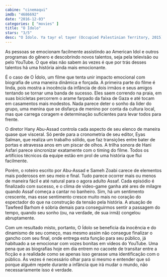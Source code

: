 ```yaml
---
cabine: "cinemaqui"
imdb: "4686692"
date: "2016-12-03"
categories: [ "movies" ]
title: "O Ídolo"
stars: "3/5"
desc: "O Ídolo. Ya tayr el tayer (Occupied Palestinian Territory, 2015). Dirigido por Hany Abu-Assad. Escrito por Hany Abu-Assad, Sameh Zoabi. Com Tawfeek Barhom (Mohammed Assaf), Kais Attalah (Mohammed Assaf), Hiba Attalah (Nour), Ahmad Qasem (Young Ahmad), Abdel Kareem Barakeh (Young Omar), Teya Hussein (Young Amal), Dima Awawdeh (Amal), Ahmed Al Rokh (Omar), Saber Shreim (Ahmad)."
---
```

As pessoas se emocionam facilmente assistindo ao American Idol e outros programas do gênero e descobrindo novos talentos, seja pela televisão ou pelo YouTube. O que elas não sabem às vezes é que por trás desses talentos há uma história ainda mais emocionante.

É o caso de O Ídolo, um filme que tenta unir impacto emocional com biografia de uma maneira dinâmica e forçada. A primeira parte do filme é linda, pois mostra a inocência da infância de dois irmãos e seus amigos tentando se tornar uma banda de sucesso. Eles saem correndo na praia, em suas bicicletas percorrem o arame farpado da faixa de Gaza e até tocam em casamentos mais modestos. Nada parece deter o sonho da líder do grupo, uma menina que se disfarça de menino por conta da cultura local, mas que carrega coragem e determinação suficientes para levar todos para frente.

O diretor Hany Abu-Assad controla cada aspecto de seu elenco de maneira quase que visceral. Só perde para a cronometria de seu editor, Eyas Salman, que realiza um trabalho sólido, que faz transições entre bater de portas e atravessa anos em um piscar de olhos. A trilha sonora de Hani Asfari parece sincronizar exatamente com o timing do filme. Todos os artifícios técnicos da equipe estão em prol de uma história que flui facilmente.

Porém, o roteiro escrito por Abu-Assad e Sameh Zoabi carece de elementos mais poderosos em seu meio e final. Tudo parece ocorrer mais ou menos de maneira fácil e até natural para o agora adulto Assaf. Cada episódio é finalizado com sucesso, e o clima de video-game ganha até ares de milagre quando Assaf começa a cantar no banheiro. Sim, há um sentimento crescente, mas esse sentimento cresce muito mais no coração do espectador do que na construção da tensão pela história. A atuação de Tawfeed Barhom é sóbria demais para conseguirmos sentir a passagem do tempo, quando seu sonho (ou, na verdade, de sua irmã) congelou abruptamente.

Com um resultado misto, portanto, O Ídolo se beneficia da inocência e do dinamismo de seu começo, mas mesmo assim não consegue finalizar o gancho com seu final, onde entrega esta função para seu público, já habituado a se emocionar com vozes bonitas em vídeos do YouTube. Uma pena que as biografias hoje em dia entrem no cacoete de transitar entre a ficção e a realidade como se apenas isso gerasse uma identificação com o público. Às vezes é necessário olhar para si mesmo e entender que só porque alguém repete durante a infância que irá mudar o mundo, não necessariamente isso é verdade.
